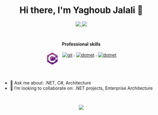<h1 align="center">Hi there, I'm Yaghoub Jalali 👋</h1>

<p align="center"> 
 <a href="https://github.com/YaghoubJalali" alt="Yaghoub Jalali's github stats">
   <img src="https://img.shields.io/badge/-@YaghoubJalali-%23181717?style=flat-square&logo=github" />
 </a>
 <a href="https://www.linkedin.com/in/yaghoub-jalali-6a4005134/" alt="yaghoub jalali's github stats">
   <img src="https://img.shields.io/badge/-YaghoubJalali-blue?style=flat-square&logo=Linkedin&logoColor=white&link=https://www.linkedin.com/in/yaghoub-jalali-6a4005134" />
 </a>
</p>
<br/>
<p align="center"> 
 <strong>
  Professional skills
  </strong>
</p>

<p align="center">
  <a>
    <img src="https://raw.githubusercontent.com/devicons/devicon/master/icons/csharp/csharp-original.svg" alt="git" style="vertical-align:top; margin:4px; width="40" height="40"">
  </a>
  
  <a href="https://git-scm.com/">
    <img src="https://www.vectorlogo.zone/logos/git-scm/git-scm-ar21.svg" alt="git" style="vertical-align:top; margin:4px;">
  </a>
  
  <a href="https://dotnet.microsoft.com/">
    <img src="https://upload.wikimedia.org/wikipedia/commons/e/ee/.NET_Core_Logo.svg" height="60px" alt="dotnet" style="vertical-align:top; margin:4px;">
  </a>
  <a href="https://dotnet.microsoft.com/">
    <img src="https://www.vectorlogo.zone/logos/dotnet/dotnet-ar21.svg" alt="dotnet" style="vertical-align:top; margin:4px;">
  </a>
  <br/>
</p>
<br/>


- 💬 Ask me about: .NET, C#, Architecture
- 👯 I’m looking to collaborate on: .NET projects, Enterprise Architecture

<br/>

<p align="center">
 <a href="#" alt="Yaghoub Jalali's github stats">
  <img src="https://github-readme-stats.vercel.app/api?username=yaghoubjalali&show_icons=true" />
 </a>
</p>



